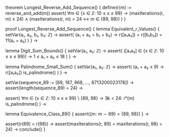 theorem Longest_Reverse_Add_Sequence() {
  define(r(m) := reverse_and_add(m))
  assert(
    ∀m ∈ {x ∈ ℤ: 10 ≤ x ≤ 99} →
    (maxIterations(r, m) ≤ 24) ∧
    (maxIterations(r, m) = 24 ↔ m ∈ {89, 98})
  )
}

proof Longest_Reverse_Add_Sequence() {
  lemma Equivalent_r_Values() {
    setVar(a₁, a₂, b₁, b₂: ℤ) →
    assert(
      (a₁ + a₂ = b₁ + b₂) →
      r([a₁a₂]) = r([b₁b₂]) = 11(a₁ + a₂)
    )
  } →
  
  lemma Digit_Sum_Bounds() {
    setVar(a₁, a₂: ℤ) →
    assert(
      ([a₁a₂] ∈ {x ∈ ℤ: 10 ≤ x ≤ 99}) →
      1 ≤ a₁ + a₂ ≤ 18
    )
  } →
  
  lemma Palindrome_Small_Sum() {
    setVar(a₁, a₂: ℤ) →
    assert(
      (a₁ + a₂ ≤ 9) →
      r([a₁a₂]) is_palindrome()
    )
  } →
  
  setVar(sequence_89 := [89, 187, 968, ..., 8713200023178]) →
  assert(length(sequence_89) = 24) →
  
  assert(
    ∀m ∈ {x ∈ ℤ: 10 ≤ x ≤ 99} \\ {89, 98} →
    ∃k < 24: rᵏ(m) is_palindrome()
  ) →
  
  lemma Equivalence_Class_89() {
    assert({m: m ∼ 89} = {89, 98})
  } →
  
  assert(r(89) = r(98)) →
  assert(maxIterations(r, 89) = maxIterations(r, 98) = 24) →
  conclude()
}
